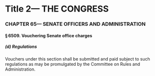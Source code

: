 
# Title 2— THE CONGRESS
### CHAPTER 65— SENATE OFFICERS AND ADMINISTRATION
#### § 6509. Vouchering Senate office charges
##### (d) Regulations

Vouchers under this section shall be submitted and paid subject to such regulations as may be promulgated by the Committee on Rules and Administration.
